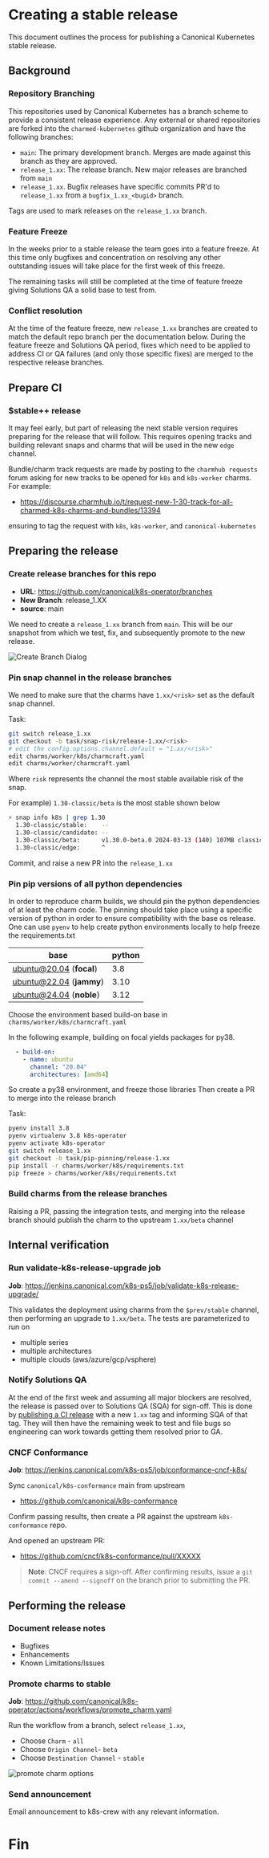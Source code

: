# Creating a stable release
This document outlines the process for publishing a Canonical Kubernetes stable release.

## Background

### Repository Branching
This repositories used by Canonical Kubernetes has a branch scheme to provide a
consistent release experience. Any external or shared repositories are forked
into the `charmed-kubernetes` github organization and have the following branches:

* `main`: The primary development branch. Merges are made against this branch as they are approved.
* `release_1.xx`: The release branch. New major releases are branched from `main`
* `release_1.xx`. Bugfix releases have specific commits PR'd to `release_1.xx` from a `bugfix_1.xx_<bugid>` branch.

Tags are used to mark releases on the `release_1.xx` branch.

### Feature Freeze

In the weeks prior to a stable release the team goes into a feature freeze. At this
time only bugfixes and concentration on resolving any other outstanding issues
will take place for the first week of this freeze.

The remaining tasks will still be completed at the time of feature freeze giving
Solutions QA a solid base to test from.

### Conflict resolution

At the time of the feature freeze, new `release_1.xx` branches are created to match
the default repo branch per the documentation below. During the feature freeze and
Solutions QA period, fixes which need to be applied to address CI or QA failures
(and only those specific fixes) are merged to the respective release branches.

## Prepare CI

### $stable++ release

It may feel early, but part of releasing the next stable version requires
preparing for the release that will follow. This requires opening tracks and
building relevant snaps and charms that will be used in the new `edge` channel.

Bundle/charm track requests are made by posting to the `charmhub requests` forum
asking for new tracks to be opened for `k8s` and `k8s-worker` charms. For example:

- https://discourse.charmhub.io/t/request-new-1-30-track-for-all-charmed-k8s-charms-and-bundles/13394

ensuring to tag the request with `k8s`, `k8s-worker`, and `canonical-kubernetes` 

## Preparing the release

### Create release branches for this repo

* **URL**: https://github.com/canonical/k8s-operator/branches
* **New Branch**: release_1.XX
* **source**:  main

We need to create a `release_1.xx` branch from `main`. 
This will be our snapshot from which we test, fix, and subsequently 
promote to the new release.

![Create Branch Dialog](create-branch-dialog.png)

### Pin snap channel in the release branches

We need to make sure that the charms have `1.xx/<risk>` set as the default snap channel. 

Task:
```sh
git switch release_1.xx
git checkout -b task/snap-risk/release-1.xx/<risk>
# edit the config.options.channel.default = "1.xx/<risk>"
edit charms/worker/k8s/charmcraft.yaml
edit charms/worker/charmcraft.yaml
```

Where `risk` represents the channel the most stable available risk of the snap. 

For example) `1.30-classic/beta` is the most stable shown below
```sh
⚡ snap info k8s | grep 1.30            
  1.30-classic/stable:    --                                    
  1.30-classic/candidate: --                                    
  1.30-classic/beta:      v1.30.0-beta.0 2024-03-13 (140) 107MB classic
  1.30-classic/edge:      ^                                     
```

Commit, and raise a new PR into the `release_1.xx`

### Pin pip versions of all python dependencies
In order to reproduce charm builds, we should pin the python dependencies of at least
the charm code.  The pinning should take place using a specific version of python
in order to ensure compatibility with the base os release. One can use `pyenv` to help
create python environments locally to help freeze the requirements.txt

| base                     | python |
| ---                      | ---    |
| ubuntu@20.04 (**focal**) | 3.8    |
| ubuntu@22.04 (**jammy**) | 3.10   |
| ubuntu@24.04 (**noble**) | 3.12   |

Choose the environment based build-on base in `charms/worker/k8s/charmcraft.yaml`

In the following example, building on focal yields packages for py38.
```yaml
  - build-on:
    - name: ubuntu
      channel: "20.04"
      architectures: [amd64]
```

So create a py38 environment, and freeze those libraries
Then create a PR to merge into the release branch

Task:
```sh
pyenv install 3.8
pyenv virtualenv 3.8 k8s-operator
pyenv activate k8s-operator
git switch release_1.xx
git checkout -b task/pip-pinning/release-1.xx
pip install -r charms/worker/k8s/requirements.txt
pip freeze > charms/worker/k8s/requirements.txt
```

### Build charms from the release branches

Raising a PR, passing the integration tests, and merging into the release
branch should publish the charm to the upstream `1.xx/beta` channel

## Internal verification

### Run **validate-k8s-release-upgrade** job

**Job**: https://jenkins.canonical.com/k8s-ps5/job/validate-k8s-release-upgrade/

This validates the deployment using charms from the `$prev/stable` channel,
then performing an upgrade to `1.xx/beta`. The tests are parameterized to
run on 
* multiple series
* multiple architectures
* multiple clouds (aws/azure/gcp/vsphere)

### Notify Solutions QA

At the end of the first week and assuming all major blockers are resolved, the
release is passed over to Solutions QA (SQA) for sign-off. This is done by
[publishing a CI release](https://github.com/charmed-kubernetes/jenkins/releases/new)
with a new `1.xx` tag and informing SQA of that tag. They will then have the
remaining week to test and file bugs so engineering can work towards getting
them resolved prior to GA.

### CNCF Conformance

**Job**: https://jenkins.canonical.com/k8s-ps5/job/conformance-cncf-k8s/

Sync `canonical/k8s-conformance` main from upstream

- https://github.com/canonical/k8s-conformance

Confirm passing results, then create a PR against the upstream `k8s-conformance`
repo.

And opened an upstream PR:

- https://github.com/cncf/k8s-conformance/pull/XXXXX

> **Note**: CNCF requires a sign-off. After confirming results, issue a
`git commit --amend --signoff` on the branch prior to submitting the PR.

## Performing the release

### Document release notes

- Bugfixes
- Enhancements
- Known Limitations/Issues

### Promote charms to stable
**Job**: https://github.com/canonical/k8s-operator/actions/workflows/promote_charm.yaml

Run the workflow from a branch, select `release_1.xx`, 
* Choose `Charm` - `all`
* Choose `Origin Channel`- `beta`
* Choose `Destination Channel` - `stable`

![promote charm options](promote-charm.png)

### Send announcement

Email announcement to k8s-crew with any relevant information.


# Fin
